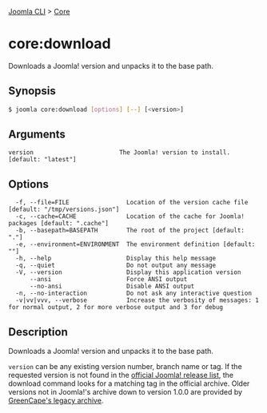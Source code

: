 [Joomla CLI](../index.md) > [Core](index.md)
# core:download

Downloads a Joomla! version and unpacks it to the base path.

## Synopsis
```bash
$ joomla core:download [options] [--] [<version>]
```

## Arguments
```
version                        The Joomla! version to install. [default: "latest"]
```

## Options
```
  -f, --file=FILE                Location of the version cache file [default: "/tmp/versions.json"]
  -c, --cache=CACHE              Location of the cache for Joomla! packages [default: ".cache"]
  -b, --basepath=BASEPATH        The root of the project [default: "."]
  -e, --environment=ENVIRONMENT  The environment definition [default: ""]
  -h, --help                     Display this help message
  -q, --quiet                    Do not output any message
  -V, --version                  Display this application version
      --ansi                     Force ANSI output
      --no-ansi                  Disable ANSI output
  -n, --no-interaction           Do not ask any interactive question
  -v|vv|vvv, --verbose           Increase the verbosity of messages: 1 for normal output, 2 for more verbose output and 3 for debug
```

## Description

Downloads a Joomla! version and unpacks it to the base path.

`version` can be any existing version number, branch name or tag. If the
requested version is not found in the [official Joomla! release
list](https://github.com/joomla/joomla-cms/releases), the download command
looks for a matching tag in the official archive. Older versions not in
Joomla!'s archive down to version 1.0.0 are provided by [GreenCape's legacy
archive](https://github.com/GreenCape/joomla-legacy/releases).

